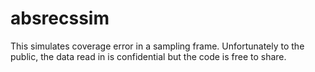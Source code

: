 # absrecssim

This simulates coverage error in a sampling frame. Unfortunately to the public, the data read in is confidential but the code is free to share.
